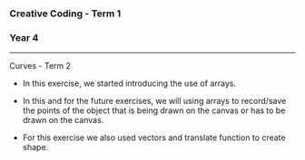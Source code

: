 ### Creative Coding - Term 1
### Year 4
---
Curves - Term 2

- In this exercise, we started introducing the use of arrays.

- In this and for the future exercises, we will using arrays to record/save the points of the object that is being drawn on the canvas or has to be drawn on the canvas.

- For this exercise we also used vectors and translate function to create shape. 



```

